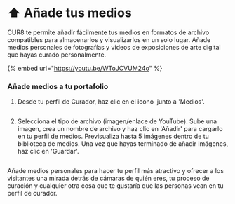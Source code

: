 # ⬆️ Añade tus medios

CUR8 te permite añadir fácilmente tus medios en formatos de archivo compatibles para almacenarlos y visualizarlos en un solo lugar. Añade medios personales de fotografías y videos de exposiciones de arte digital que hayas curado personalmente.

{% embed url="https://youtu.be/WToJCVUM24o" %}

### Añade medios a tu portafolio



1. Desde tu perfil de Curador, haz clic en el icono <img src="../.gitbook/assets/Screenshot 2024-07-09 at 14.25.39.png" alt="" data-size="line"> junto a 'Medios'.

<figure><img src="../.gitbook/assets/Screenshot 2025-03-11 at 11.08.39.png" alt=""><figcaption></figcaption></figure>

2. Selecciona el tipo de archivo (imagen/enlace de YouTube). Sube una imagen, crea un nombre de archivo y haz clic en 'Añadir' para cargarlo en tu perfil de medios. Previsualiza hasta 5 imágenes dentro de tu biblioteca de medios. Una vez que hayas terminado de añadir imágenes, haz clic en 'Guardar'.

<figure><img src="../.gitbook/assets/Screenshot 2025-03-11 at 11.09.34.png" alt=""><figcaption></figcaption></figure>

Añade medios personales para hacer tu perfil más atractivo y ofrecer a los visitantes una mirada detrás de cámaras de quién eres, tu proceso de curación y cualquier otra cosa que te gustaría que las personas vean en tu perfil de curador.